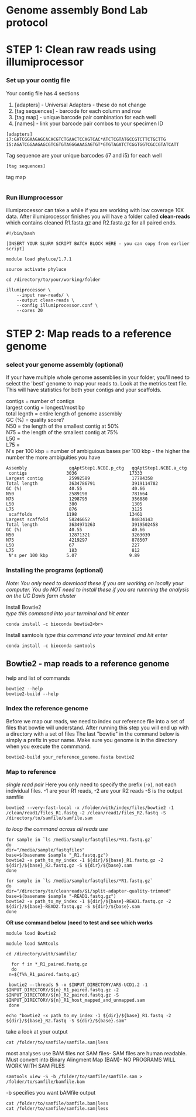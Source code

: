 # Genome assembly Bond Lab protocol 



# STEP 1: Clean raw reads using illumiprocessor                                       

### Set up your contig file 
Your contig file has 4 sections 
1. [adapters] - Universal Adapters - these do not change 
2. [tag sequences] - barcode for each column and row
3. [tag map] - unique barcode pair combination for each well
4. [names] - link your barcode pair combos to your specimen ID

```
[adapters]
i7:GATCGGAAGAGCACACGTCTGAACTCCAGTCAC*ATCTCGTATGCCGTCTTCTGCTTG
i5:AGATCGGAAGAGCGTCGTGTAGGGAAAGAGTGT*GTGTAGATCTCGGTGGTCGCCGTATCATT
```
Tag sequence are your unique barcodes (i7 and i5) for each well
```
[tag sequences]
```
tag map
```

```

### Run illumprocessor 
illumiprocessor can take a while if you are working with low coverage 10X data. After illumiprocessor finishes you will have a folder called **clean-reads** which contains cleaned R1.fasta.gz and R2.fasta.gz for all paired ends. 

```
#!/bin/bash       

[INSERT YOUR SLURM SCRIPT BATCH BLOCK HERE - you can copy from earlier script]

module load phyluce/1.7.1

source activate phyluce

cd /directory/to/your/working/folder

illumiprocessor \
    --input raw-reads/ \
    --output clean-reads \
    --config illumiprocessor.conf \
    --cores 20
```

# STEP 2: Map reads to a reference genome

### select your genome assembly (optional)

If your have multiple whole genome assemblies in your folder, you'll need to select the 'best' genome to map your reads to. Look at the metrics text file. This will have statistics for both your contigs and your scaffolds.

contigs = number of contigs<br>
largest contig = longest/most bp<br>
total legnth = entire length of genome assembly<br>
GC (%) = quality score?<br>
N50 = the length of the smallest contig at 50% <br>
N75 = the length of the smallest contig at 75% <br>
L50 =<br>
L75 = <br>
N's per 100 kbp = number of ambiguious bases per 100 kbp - the higher the number the more ambiguities you have <br>
```
Assembly                qqAptStep1.NCBI.p_ctg   qqAptStep1.NCBI.a_ctg
 contigs               3036                    17333
Largest contig          25992589                17784358
Total length            3634786791              3919114782
GC (%)                  40.55                   40.66
N50                     2589198                 781664
N75                     1298795                 356880
L50                     380                     1305
L75                     876                     3125
 scaffolds             1198                    13461
Largest scaffold        58246652                84834143
Total length            3634971263              3919502458
GC (%)                  40.55                   40.66
N50                     12871321                3263039
N75                     4219297                 878507
L50                     67                      227
L75                     183                     812
 N's per 100 kbp       5.07                    9.89       
```

### Installing the programs (optional)
_Note: You only need to download these if you are working on locally your computer. You do NOT need to install these if you are runnning the analysis on the UC Davis farm cluster_

Install Bowtie2<br>
_type this command into your terminal and hit enter_
```
conda install -c bioconda bowtie2<br>
```
Install samtools
_type this command into your terminal and hit enter_
```
conda install -c bioconda samtools
```

## Bowtie2 - map reads to a reference genome

help and list of commands
```
bowtie2 --help
bowtie2-build --help
```

### Index the reference genome

Before we map our reads, we need to index our reference file into a set of files that bowtie will understand. After running this step you will end up with a directory with a set of files The last "bowtie" in the command below is simply a prefix in your name. Make sure you genome is in the directory when you execute the commmand.

```
bowtie2-build your_reference_genome.fasta bowtie2
```
### Map to reference 
_single read pair_
Here you only need to specify the prefix (-x), not each individual files. -1 are your R1 reads, -2 are your R2 reads -S is the output samfile 
```
bowtie2 --very-fast-local -x /folder/with/index/files/bowtie2 -1 /clean/read1/files_R1.fastq -2 /clean/read1/files_R2.fastq -S /directory/to/samfile/samfile.sam
```
_to loop the command across all reads use_

```
for sample in `ls /media/sample/fastqfiles/*R1.fastq.gz`
do
dir="/media/sample/fastqfiles"
base=$(basename $sample "_R1.fastq.gz")
bowtie2 -x path_to_my_index -1 ${dir}/${base}_R1.fastq.gz -2 ${dir}/${base}_R2.fastq.gz -S ${dir}/${base}.sam
done
```

```
for sample in `ls /media/sample/fastqfiles/*R1.fastq.gz`
do
dir="/directory/to/cleanreads/$i/split-adapter-quality-trimmed"
base=$(basename $sample "-READ1.fastq.gz")
bowtie2 -x path_to_my_index -1 ${dir}/${base}-READ1.fastq.gz -2 ${dir}/${base}-READ2.fastq.gz -S ${dir}/${base}.sam
done
```


**OR use command below (need to test and see which works**

```
module load Bowtie2

module load SAMtools

cd /directory/with/samfile/

  for f in *_R1_paired.fastq.gz
  do
 n=${f%%_R1_paired.fastq.gz} 

 bowtie2 –-threads 5 -x $INPUT_DIRECTORY/ARS-UCD1.2 -1 $INPUT_DIRECTORY/${n}_R1_paired.fastq.gz -2 $INPUT_DIRECTORY/${n}_R2_paired.fastq.gz -S $INPUT_DIRECTORY/${n}_R1_host_mapped_and_unmapped.sam
 done
 ```


```
echo "bowtie2 -x path_to_my_index -1 ${dir}/${base}_R1.fastq -2 ${dir}/${base}_R2.fastq -S ${dir}/${base}.sam"
```
take a look at your output
```
cat /folder/to/samfile/samfile.sam|less
```

most analyses use BAM files not SAM files- SAM files are human readable. Must convert into Binary Alingment Map (BAM)- NO PROGRAMS WILL WORK WITH SAM FILES
```
samtools view -S -b /folder/to/samfile/samfile.sam > /folder/to/samfile/bamfile.bam
```
-b specifies you want bAMfile output

```
cat /folder/to/samfile/bamfile.bam|less
cat /folder/to/samfile/samfile.sam|less
```



